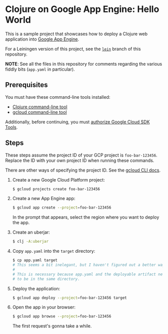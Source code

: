 Clojure on Google App Engine: Hello World
=========================================

This is a sample project that showcases how to deploy a Clojure web application into [Google App Engine].

For a Leiningen version of this project, see the [`lein`](https://github.com/eerohele/gae-clj/tree/lein) branch of this repository.

**NOTE**: See all the files in this repository for comments regarding the various fiddly bits (`app.yaml` in particular).

## Prerequisites

You must have these command-line tools installed:

- [Clojure command-line tool]
- [gcloud command-line tool]

Additionally, before continuing, you must [authorize Google Cloud SDK Tools](https://cloud.google.com/sdk/docs/authorizing).

## Steps

These steps assume the project ID of your GCP project is `foo-bar-123456`.
Replace the ID with your own project ID when running these commands.

There are other ways of specifying the project ID. See the [gcloud CLI docs][gcloud command-line tool].

1. Create a new Google Cloud Platform project:

    ```bash
    $ gcloud projects create foo-bar-123456
    ```

1. Create a new App Engine app:

    ```bash
    $ gcloud app create --project=foo-bar-123456
    ```
   
   In the prompt that appears, select the region where you want to deploy the app.

1. Create an uberjar:

    ```bash
    $ clj -A:uberjar
    ```

1. Copy `app.yaml` into the `target` directory:

    ```bash
    $ cp app.yaml target
    # This seems a bit inelegant, but I haven't figured out a better way.
    #
    # This is necessary because app.yaml and the deployable artifact need
    # to be in the same directory.
    ```

1. Deploy the application:

    ```bash
    $ gcloud app deploy --project=foo-bar-123456 target
    ```

1. Open the app in your browser:

    ```bash
   $ gcloud app browse --project=foo-bar-123456
   ```

    The first request's gonna take a while.

[Google App Engine]: https://cloud.google.com/appengine/
[Clojure command-line tool]: https://clojure.org/guides/getting_started
[gcloud command-line tool]: https://cloud.google.com/sdk/gcloud/

